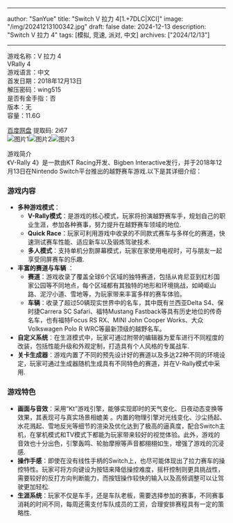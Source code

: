 
---
author: "SanYue"
title: "Switch V 拉力 4[1.+7DLC|XCI]"
image: "/img/20241213100342.jpg"
draft: false
date: 2024-12-13
description: "Switch V 拉力 4"
tags: [模拟, 竞速, 派对, 中文]
archives: ["2024/12/13"]

---

游戏名称：V 拉力 4   
VRally 4    
游戏语言：中文  
首发日期：2018年12月13日  
解压密码：wing515  
是否有金手指：否  
版本：无   
容量：11.6G

[百度网盘](https://pan.baidu.com/s/1qa8Dizo8SGSKisn7E8gZZA) 提取码: 2i67  
![图片1](/img/b47586c.jpg)![图片2](/img/eabcad.jpg)![图片3](/img/1cd77bc.jpg)  

游戏简介  
《V-Rally 4》是一款由KT Racing开发、Bigben Interactive发行，并于2018年12月13日在Nintendo Switch平台推出的越野赛车游戏.以下是其详细介绍：

### 游戏内容
- **多种游戏模式**：
    - **V-Rally模式**：是游戏的核心模式，玩家将扮演越野赛车手，规划自己的职业生涯，参加各种赛事，努力提升在越野赛车领域的地位.
    - **Quick Race**：玩家可利用游戏中收录的不同款式赛车与多样化的赛道，快速测试赛车性能、适应新车以及锻炼驾驶技术.
    - **多人模式**：支持单机分割屏幕模式，玩家在家使用电视时，可与朋友一起享受同屏赛车的乐趣.
- **丰富的赛道与车辆** ：
    - **赛道**：游戏收录了覆盖全球6个区域的独特赛道，包括从肯尼亚到红杉国家公园等不同地点，每个区域都有其独特的地形和环境挑战，如崎岖山路、泥泞小道、雪地等，为玩家带来丰富多样的赛车体验。
    - **车辆**：收录了超过50辆现实世界中的名车，其中既有兰西亚Delta S4、保时捷Carrera SC Safari、福特Mustang Fastback等具有历史地位的传奇名车，也有福特Focus RS RX、MINI John Cooper Works、大众Volkswagen Polo R WRC等最新顶级的越野名车。
- **自定义系统**：在生涯模式中，玩家可通过附带的编辑器为爱车进行不同程度的改装，包括性能升级和外观定制，打造具有个人风格的专属战车.
- **关卡生成器**：游戏内置了不同的预先设计好的赛道以及多达22种不同的环境设定，玩家可通过生成器随机生成具有不同特色的赛道，并在V-Rally模式中采用.

### 游戏特色
- **画面与音效**：采用“Kt”游戏引擎，能够实现即时的天气变化、日夜动态变换等效果，其表现可与真实场景相媲美 。内置的物理引擎对光线变化、沙尘扬起、水花溅起、雪地反光等细节的渲染及优化达到了极高的逼真度，配合Switch主机，在掌机模式和TV模式下都能为玩家带来较好的视觉体验。此外，游戏的音效也十分出色，引擎轰鸣、轮胎摩擦等声音都栩栩如生，增强了游戏的沉浸感.
- **操作手感**：即使在没有线性手柄的Switch上，也尽可能体现出了拉力赛车的操控特性。玩家可将方向键设为按钮来降低操控难度，摇杆控制则更具挑战性，需要较好的反打方向判断能力，而按钮操作较快的输入以及高频调整可以让驾驶更加轻松.
- **生涯系统**：玩家不仅是车手，还是车队老板，需要选择参加的赛事，不同赛事消耗的时间不同，每周还需支付车队成员的工资，合理安排赛程具有一定的策略性.
